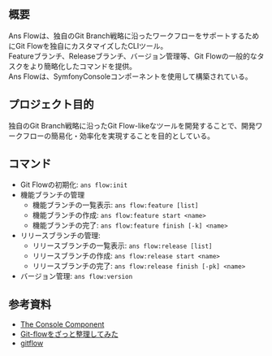 ## 概要
Ans Flowは、独自のGit Branch戦略に沿ったワークフローをサポートするためにGit Flowを独自にカスタマイズしたCLIツール。  
Featureブランチ、Releaseブランチ、バージョン管理等、Git Flowの一般的なタスクをより簡略化したコマンドを提供。  
Ans Flowは、SymfonyConsoleコンポーネントを使用して構築されている。  

## プロジェクト目的
独自のGit Branch戦略に沿ったGit Flow-likeなツールを開発することで、開発ワークフローの簡易化・効率化を実現することを目的としている。

## コマンド
- Git Flowの初期化: ```ans flow:init```
- 機能ブランチの管理
  - 機能ブランチの一覧表示: ```ans flow:feature [list]```
  - 機能ブランチの作成: ```ans flow:feature start <name>```
  - 機能ブランチの完了: ```ans flow:feature finish [-k] <name>```
- リリースブランチの管理:
  - リリースブランチの一覧表示: ```ans flow:release [list]```
  - リリースブランチの作成: ```ans flow:release start <name>```
  - リリースブランチの完了: ```ans flow:release finish [-pk] <name>```
- バージョン管理: ```ans flow:version```

## 参考資料
- [The Console Component](https://symfony.com/doc/current/components/console.html)
- [Git-flowをざっと整理してみた](https://dev.classmethod.jp/articles/introduce-git-flow/)
- [gitflow](https://github.com/nvie/gitflow)
